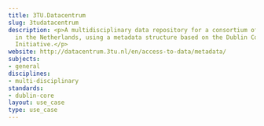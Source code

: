```yaml
---
title: 3TU.Datacentrum
slug: 3tudatacentrum
description: <p>A multidisciplinary data repository for a consortium of universities
  in the Netherlands, using a metadata structure based on the Dublin Core Metadata
  Initiative.</p>
website: http://datacentrum.3tu.nl/en/access-to-data/metadata/
subjects:
- general
disciplines:
- multi-disciplinary
standards:
- dublin-core
layout: use_case
type: use_case
---
```


